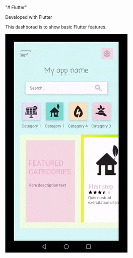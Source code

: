 "# Flutter" 



Developed with Flutter 


This dashborad is to show basic Flutter features.


![Alt Text](https://raw.githubusercontent.com/hanene2030/Flutter/main/record_screen.gif)

